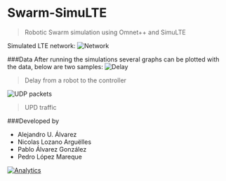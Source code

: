 Swarm-SimuLTE
=============

> Robotic Swarm simulation using Omnet++ and SimuLTE

Simulated LTE network:
![Network](https://raw.github.com/aurbano/Swarm-SimuLTE/master/img/network.png "Network used, where the UE are the robots")

###Data
After running the simulations several graphs can be plotted with the data, below are two samples:
![Delay](https://raw.github.com/aurbano/Swarm-SimuLTE/master/img/delay.png "Delay from a robot to the controller")
> Delay from a robot to the controller

![UDP packets](https://raw.github.com/aurbano/Swarm-SimuLTE/master/img/paquetesUDP.png "UPD traffic")
> UPD traffic

###Developed by
 - Alejandro U. Álvarez
 - Nicolas Lozano Arguëlles
 - Pablo Álvarez González
 - Pedro López Mareque

[![Analytics](https://ga-beacon.appspot.com/UA-3181088-16/swarm-simulte/readme)](https://github.com/aurbano)
